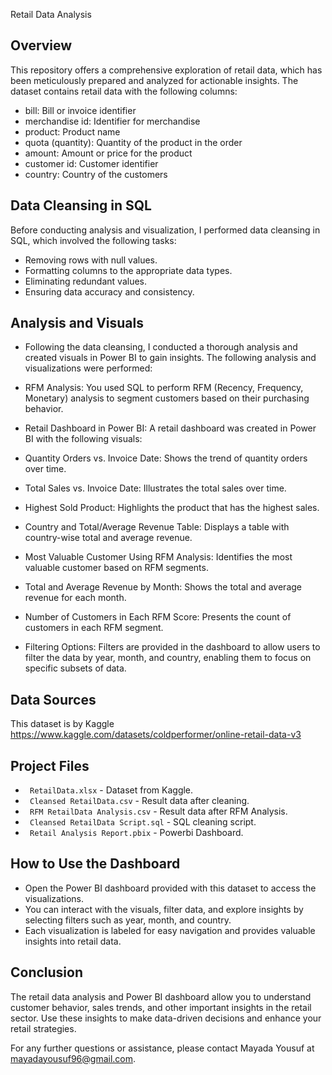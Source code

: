 Retail Data Analysis

## Overview

This repository offers a comprehensive exploration of retail data, which has been meticulously prepared and analyzed for actionable insights. The dataset contains retail data with the following columns:
-	bill: Bill or invoice identifier
-	merchandise id: Identifier for merchandise
-	product: Product name
-	quota (quantity): Quantity of the product in the order
-	amount: Amount or price for the product
-	customer id: Customer identifier
-	country: Country of the customers


## Data Cleansing in SQL

Before conducting analysis and visualization, I performed data cleansing in SQL, which involved the following tasks:
-	Removing rows with null values.
-	Formatting columns to the appropriate data types.
-	Eliminating redundant values.
-	Ensuring data accuracy and consistency.


## Analysis and Visuals

-	Following the data cleansing, I conducted a thorough analysis and created visuals in Power BI to gain insights. The following analysis and visualizations were performed:

-	RFM Analysis: You used SQL to perform RFM (Recency, Frequency, Monetary) analysis to segment customers based on their purchasing behavior.

-	Retail Dashboard in Power BI: A retail dashboard was created in Power BI with the following visuals: 

-	Quantity Orders vs. Invoice Date: Shows the trend of quantity orders over time.
-	Total Sales vs. Invoice Date: Illustrates the total sales over time.
-	Highest Sold Product: Highlights the product that has the highest sales.
-	Country and Total/Average Revenue Table: Displays a table with country-wise total and average revenue.
-	Most Valuable Customer Using RFM Analysis: Identifies the most valuable customer based on RFM segments.
-	Total and Average Revenue by Month: Shows the total and average revenue for each month.
-	Number of Customers in Each RFM Score: Presents the count of customers in each RFM segment.
-	Filtering Options: Filters are provided in the dashboard to allow users to filter the data by year, month, and country, enabling them to focus on specific subsets of data.

## Data Sources

This dataset is by Kaggle 
https://www.kaggle.com/datasets/coldperformer/online-retail-data-v3

## Project Files

- ` RetailData.xlsx` - Dataset from Kaggle.
- ` Cleansed RetailData.csv` - Result data after cleaning.
- ` RFM RetailData Analysis.csv` - Result data after RFM Analysis.
- ` Cleansed RetailData Script.sql` - SQL cleaning script.
- ` Retail Analysis Report.pbix` - Powerbi Dashboard.


## How to Use the Dashboard

-	Open the Power BI dashboard provided with this dataset to access the visualizations.
-	You can interact with the visuals, filter data, and explore insights by selecting filters such as year, month, and country.
-	Each visualization is labeled for easy navigation and provides valuable insights into retail data.

## Conclusion

The retail data analysis and Power BI dashboard allow you to understand customer behavior, sales trends, and other important insights in the retail sector. Use these insights to make data-driven decisions and enhance your retail strategies.

For any further questions or assistance, please contact Mayada Yousuf at mayadayousuf96@gmail.com.

